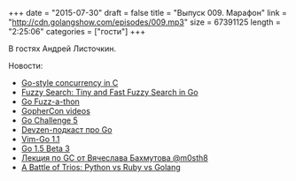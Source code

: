 +++
date = "2015-07-30"
draft = false
title = "Выпуск 009. Марафон"
link = "http://cdn.golangshow.com/episodes/009.mp3"
size = 67391125
length = "2:25:06"
categories = ["гости"]
+++

В гостях Андрей Листочкин.

Новости:

* [Go-style concurrency in C](http://libmill.org/tutorial.html)
* [Fuzzy Search: Tiny and Fast Fuzzy Search in Go](https://github.com/renstrom/fuzzysearch)
* [Go Fuzz-a-thon](https://groups.google.com/forum/#!topic/golang-nuts/4PmyYvcnpIs)
* [GopherCon videos](https://blog.golang.org/gophercon2015)
* [Go Challenge 5](http://golang-challenge.com/go-challenge5/)
* [Devzen-подкаст про Go](http://devzen.ru/episode-0051/#comment-2157166978)
* [Vim-Go 1.1](https://github.com/fatih/vim-go/releases/tag/v1.1)
* [Go 1.5 Beta 3](https://tip.golang.org/doc/go1.5)
* [Лекция по GC от Вячеслава Бахмутова @m0sth8](https://twitter.com/m0sth8)
* [A Battle of Trios: Python vs Ruby vs Golang](http://www.cuelogic.com/blog/a-battle-of-trios-python-vs-ruby-vs-golang/)
